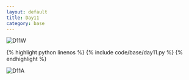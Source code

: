 ```yaml
---
layout: default
title: Day11
category: base
---
```


![D11W](https://raw.gitmirror.com/102300671/image/main/pydevbase/base/D11W.png)

{% highlight python linenos %}
{% include code/base/day11.py %}
{% endhighlight %}

![D11A](https://raw.gitmirror.com/102300671/image/main/pydevbase/base/D11A.png)

